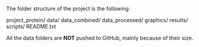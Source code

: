 The folder structure of the project is the following: 

project_protein/
	data/
	data_combined/
	data_processed/
	graphics/
	results/
	scripts/
	README.txt

All the data folders are **NOT** pushed to GitHub, mainly because of their size.
